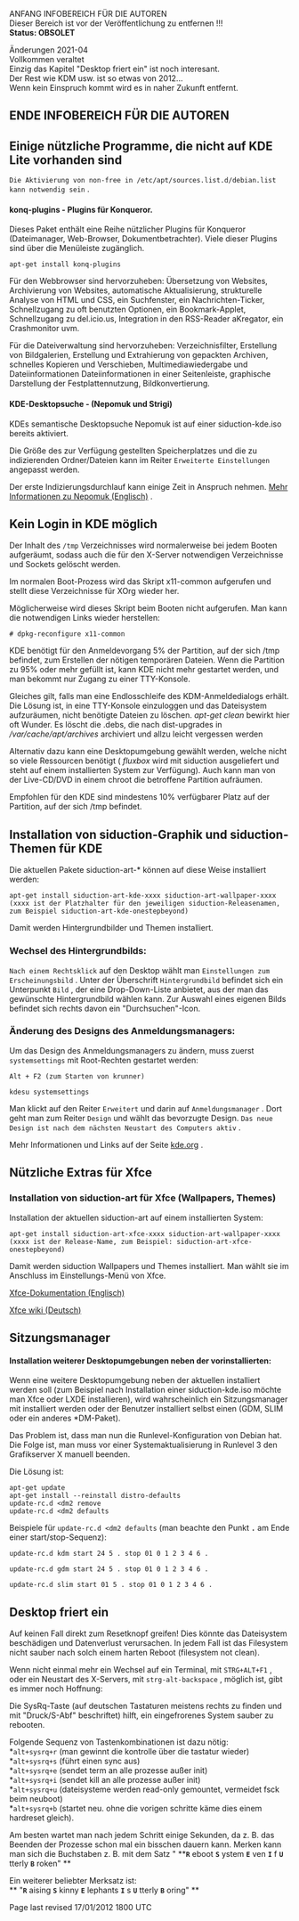 
<div class="divider" id="install-add"></div>

ANFANG   INFOBEREICH FÜR DIE AUTOREN  
Dieser Bereich ist vor der Veröffentlichung zu entfernen !!!  
**Status: OBSOLET**

Änderungen 2021-04  
Vollkommen veraltet  
Einzig das Kapitel "Desktop friert ein" ist noch interesant.  
Der Rest wie KDM usw. ist so etwas von 2012...  
Wenn kein Einspruch kommt wird es in naher Zukunft entfernt.

ENDE   INFOBEREICH FÜR DIE AUTOREN
---
## Einige nützliche Programme, die nicht auf KDE Lite vorhanden sind

 `Die Aktivierung von non-free in /etc/apt/sources.list.d/debian.list kann notwendig sein` .

#### konq-plugins - Plugins für Konqueror. 


Dieses Paket enthält eine Reihe nützlicher Plugins für Konqueror (Dateimanager, Web-Browser, Dokumentbetrachter). Viele dieser Plugins sind über die Menüleiste zugänglich.


~~~
apt-get install konq-plugins
~~~

Für den Webbrowser sind hervorzuheben: Übersetzung von Websites, Archivierung von Websites, automatische Aktualisierung, strukturelle Analyse von HTML und CSS, ein Suchfenster, ein Nachrichten-Ticker, Schnellzugang zu oft benutzten Optionen, ein Bookmark-Applet, Schnellzugang zu del.icio.us, Integration in den RSS-Reader aKregator, ein Crashmonitor uvm.

Für die Dateiverwaltung sind hervorzuheben: Verzeichnisfilter, Erstellung von Bildgalerien, Erstellung und Extrahierung von gepackten Archiven, schnelles Kopieren und Verschieben, Multimediawiedergabe und Dateiinformationen Dateiinformationen in einer Seitenleiste, graphische Darstellung der Festplattennutzung, Bildkonvertierung.

#### KDE-Desktopsuche - (Nepomuk und Strigi) 


KDEs semantische Desktopsuche Nepomuk ist auf einer siduction-kde.iso bereits aktiviert.

Die Größe des zur Verfügung gestellten Speicherplatzes und die zu indizierenden Ordner/Dateien kann im Reiter `Erweiterte Einstellungen`  angepasst werden.

Der erste Indizierungsdurchlauf kann einige Zeit in Anspruch nehmen. [Mehr Informationen zu Nepomuk (Englisch)](http://nepomuk.kde.org/) . 

<div class="divider" id="kde-login"></div>

## Kein Login in KDE möglich

Der Inhalt des `/tmp`  Verzeichnisses wird normalerweise bei jedem Booten aufgeräumt, sodass auch die für den X-Server notwendigen Verzeichnisse und Sockets gelöscht werden.

Im normalen Boot-Prozess wird das Skript x11-common aufgerufen und stellt diese Verzeichnisse für XOrg wieder her.

Möglicherweise wird dieses Skript beim Booten nicht aufgerufen. Man kann die notwendigen Links wieder herstellen:


~~~
# dpkg-reconfigure x11-common
~~~

KDE benötigt für den Anmeldevorgang 5% der Partition, auf der sich /tmp befindet, zum Erstellen der nötigen temporären Dateien. Wenn die Partition zu 95% oder mehr gefüllt ist, kann KDE nicht mehr gestartet werden, und man bekommt nur Zugang zu einer TTY-Konsole.

Gleiches gilt, falls man eine Endlosschleife des KDM-Anmeldedialogs erhält. Die Lösung ist, in eine TTY-Konsole einzuloggen und das Dateisystem aufzuräumen, nicht benötigte Dateien zu löschen.  *apt-get clean*  bewirkt hier oft Wunder. Es löscht die .debs, die nach dist-upgrades in  */var/cache/apt/archives*  archiviert und allzu leicht vergessen werden 

Alternativ dazu kann eine Desktopumgebung gewählt werden, welche nicht so viele Ressourcen benötigt ( *fluxbox*  wird mit siduction ausgeliefert und steht auf einem installierten System zur Verfügung). Auch kann man von der Live-CD/DVD in einem chroot die betroffene Partition aufräumen.

Empfohlen für den KDE sind mindestens 10% verfügbarer Platz auf der Partition, auf der sich /tmp befindet.


<div class="divider" id="ch-th"></div>

## Installation von siduction-Graphik und siduction-Themen für KDE

Die aktuellen Pakete siduction-art-* können auf diese Weise installiert werden:


~~~
apt-get install siduction-art-kde-xxxx siduction-art-wallpaper-xxxx
(xxxx ist der Platzhalter für den jeweiligen siduction-Releasenamen, zum Beispiel siduction-art-kde-onestepbeyond)
~~~

Damit werden Hintergrundbilder und Themen installiert.

### Wechsel des Hintergrundbilds:

`Nach einem Rechtsklick`  auf den Desktop wählt man `Einstellungen zum Erscheinungsbild` . Unter der Überschrift `Hintergrundbild`  befindet sich ein Unterpunkt `Bild` , der eine Drop-Down-Liste anbietet, aus der man das gewünschte Hintergrundbild wählen kann. Zur Auswahl eines eigenen Bilds befindet sich rechts davon ein "Durchsuchen"-Icon.

### Änderung des Designs des Anmeldungsmanagers:

Um das Design des Anmeldungsmanagers zu ändern, muss zuerst `systemsettings`  mit Root-Rechten gestartet werden:


~~~
Alt + F2 (zum Starten von krunner)
~~~


~~~
kdesu systemsettings
~~~

Man klickt auf den Reiter `Erweitert`  und darin auf `Anmeldungsmanager` . Dort geht man zum Reiter `Design`  und wählt das bevorzugte Design. `Das neue Design ist nach dem nächsten Neustart des Computers aktiv` .

Mehr Informationen und Links auf der Seite [kde.org](http://kde.org) . 


<div class="divider" id="xfce-notes"></div>

## Nützliche Extras für Xfce


<div class="divider" id="xfce-notes-1"></div>

### Installation von siduction-art für Xfce (Wallpapers, Themes)

Installation der aktuellen siduction-art auf einem installierten System:


~~~
apt-get install siduction-art-xfce-xxxx siduction-art-wallpaper-xxxx
(xxxx ist der Release-Name, zum Beispiel: siduction-art-xfce-onestepbeyond)
~~~

Damit werden siduction Wallpapers und Themes installiert. Man wählt sie im Anschluss im Einstellungs-Menü von Xfce.

[Xfce-Dokumentation (Englisch)](http://docs.xfce.org/?lang=de) 

[Xfce wiki (Deutsch)](http://wiki.xfce.org/de/start) 


<div class="divider" id="dm"></div>

## Sitzungsmanager

#### Installation weiterer Desktopumgebungen neben der vorinstallierten:


Wenn eine weitere Desktopumgebung neben der aktuellen installiert werden soll (zum Beispiel nach Installation einer siduction-kde.iso möchte man Xfce oder LXDE installieren), wird wahrscheinlich ein Sitzungsmanager mit installiert werden oder der Benutzer installiert selbst einen (GDM, SLIM oder ein anderes *DM-Paket).

Das Problem ist, dass man nun die Runlevel-Konfiguration von Debian hat. Die Folge ist, man muss vor einer Systemaktualisierung in Runlevel 3 den Grafikserver X manuell beenden.

Die Lösung ist:


~~~
apt-get update
apt-get install --reinstall distro-defaults
update-rc.d <dm2 remove
update-rc.d <dm2 defaults
~~~

Beispiele für `update-rc.d <dm2 defaults`  (man beachte den Punkt **`.`**  am Ende einer start/stop-Sequenz):


~~~
update-rc.d kdm start 24 5 . stop 01 0 1 2 3 4 6 .
~~~


~~~
update-rc.d gdm start 24 5 . stop 01 0 1 2 3 4 6 .
~~~


~~~
update-rc.d slim start 01 5 . stop 01 0 1 2 3 4 6 .
~~~


<div class="divider" id="desk-freeze"></div>

## Desktop friert ein

Auf keinen Fall direkt zum Resetknopf greifen! Dies könnte das Dateisystem beschädigen und Datenverlust verursachen. In jedem Fall ist das Filesystem nicht sauber nach solch einem harten Reboot (filesystem not clean).

Wenn nicht einmal mehr ein Wechsel auf ein Terminal, mit `STRG+ALT+F1` , oder ein Neustart des X-Servers, mit `strg-alt-backspace` , möglich ist, gibt es immer noch Hoffnung:

Die SysRq-Taste (auf deutschen Tastaturen meistens rechts zu finden und mit "Druck/S-Abf" beschriftet) hilft, ein eingefrorenes System sauber zu rebooten.

 Folgende Sequenz von Tastenkombinationen ist dazu nötig:  
*`alt+sysrq+r`  (man gewinnt die kontrolle über die tastatur wieder)  
*`alt+sysrq+s`  (führt einen sync aus)  
*`alt+sysrq+e`  (sendet term an alle prozesse außer init)  
*`alt+sysrq+i`  (sendet kill an alle prozesse außer init)  
*`alt+sysrq+u`  (dateisysteme werden read-only gemountet, vermeidet fsck beim neuboot)  
*`alt+sysrq+b`  (startet neu. ohne die vorigen schritte käme dies einem hardreset gleich).

Am besten wartet man nach jedem Schritt einige Sekunden, da z. B. das Beenden der Prozesse schon mal ein bisschen dauern kann. Merken kann man sich die Buchstaben z. B. mit dem Satz " ****`R`** eboot **`S`** ystem **`E`** ven **`I`** f **`U`** tterly **`B`** roken" ** 

Ein weiterer beliebter Merksatz ist:  
** "**`R`** aising **`S`** kinny **`E`** lephants **`I`** s **`U`** tterly **`B`** oring" ** 


<div id="rev">Page last revised 17/01/2012 1800 UTC </div>

